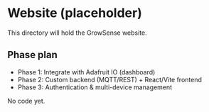 # Website (placeholder)

This directory will hold the GrowSense website.

## Phase plan
- Phase 1: Integrate with Adafruit IO (dashboard)
- Phase 2: Custom backend (MQTT/REST) + React/Vite frontend
- Phase 3: Authentication & multi-device management

No code yet.

